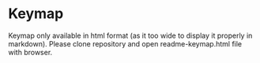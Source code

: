 Keymap
======

Keymap only available in html format (as it too wide to display it properly in markdown). Please clone repository and open readme-keymap.html file with browser.